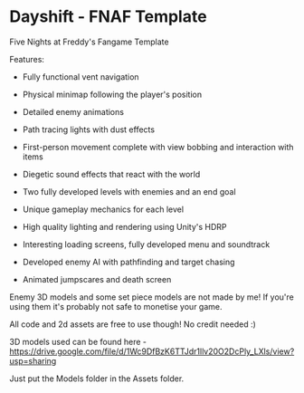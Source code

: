 # Dayshift - FNAF Template
Five Nights at Freddy's Fangame Template

Features:

- Fully functional vent navigation

- Physical minimap following the player's position

- Detailed enemy animations

- Path tracing lights with dust effects

- First-person movement complete with view bobbing and interaction with items

- Diegetic sound effects that react with the world

- Two fully developed levels with enemies and an end goal

- Unique gameplay mechanics for each level

- High quality lighting and rendering using Unity's HDRP

- Interesting loading screens, fully developed menu and soundtrack

- Developed enemy AI with pathfinding and target chasing

- Animated jumpscares and death screen

Enemy 3D models and some set piece models are not made by me! If you're using them it's probably not safe to monetise your game.

All code and 2d assets are free to use though! No credit needed :)

3D models used can be found here -
https://drive.google.com/file/d/1Wc9DfBzK6TTJdr1llv20O2DcPly_LXls/view?usp=sharing

Just put the Models folder in the Assets folder.
